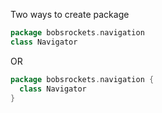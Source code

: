 Two ways to create package

```scala
package bobsrockets.navigation
class Navigator
```
OR
```scala
package bobsrockets.navigation {
  class Navigator
}
```
